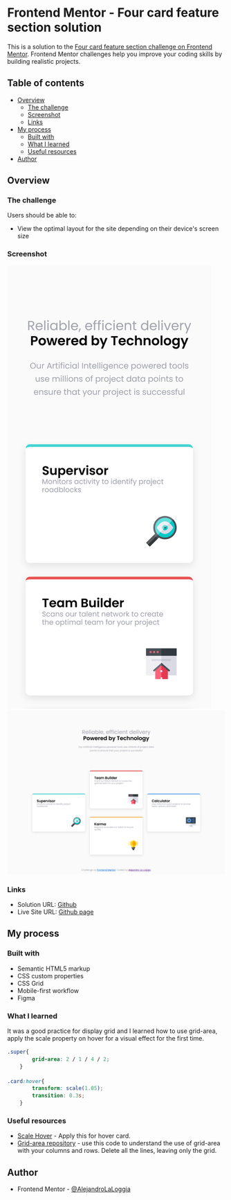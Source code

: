 # Frontend Mentor - Four card feature section solution

This is a solution to the [Four card feature section challenge on Frontend Mentor](https://www.frontendmentor.io/challenges/four-card-feature-section-weK1eFYK). Frontend Mentor challenges help you improve your coding skills by building realistic projects. 

## Table of contents

- [Overview](#overview)
  - [The challenge](#the-challenge)
  - [Screenshot](#screenshot)
  - [Links](#links)
- [My process](#my-process)
  - [Built with](#built-with)
  - [What I learned](#what-i-learned)
  - [Useful resources](#useful-resources)
- [Author](#author)

## Overview

### The challenge

Users should be able to:

- View the optimal layout for the site depending on their device's screen size

### Screenshot

![](./assets/images/Mobile_preview.png)
![](./assets/images/Desktop_preview.png)

### Links

- Solution URL: [Github](https://github.com/AlejandroLaLoggia/four-card-feature-section)
- Live Site URL: [Github page](https://alejandrolaloggia.github.io/four-card-feature-section/)

## My process

### Built with

- Semantic HTML5 markup
- CSS custom properties
- CSS Grid
- Mobile-first workflow
- Figma

### What I learned

It was a good practice for display grid and I learned how to use grid-area, apply the scale property on hover for a visual effect for the first time.

```css
.super{
        grid-area: 2 / 1 / 4 / 2;
    }

.card:hover{
        transform: scale(1.05);
        transition: 0.3s;
    }

```


### Useful resources

- [Scale Hover](https://www.w3schools.com/howto/howto_css_zoom_hover.asp) - Apply this for hover card.
- [Grid-area repository](https://github.com/eldesha19/Four-card-feature-section/blob/main/README.md) - use this code to understand the use of grid-area with your columns and rows. Delete all the lines, leaving only the grid.

## Author

- Frontend Mentor - [@AlejandroLaLoggia](https://www.frontendmentor.io/profile/AlejandroLaLoggia)




